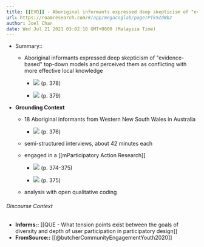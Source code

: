 ```yaml
---
title: [[EVD]] - Aboriginal informants expressed deep skepticism of "evidence-based" top-down models and perceived them as conflicting with more effective local knowledge - [[@butcherCommunityEngagementYouth2020]]
url: https://roamresearch.com/#/app/megacoglab/page/PTk9ZdWbz
author: Joel Chan
date: Wed Jul 21 2021 03:02:18 GMT+0800 (Malaysia Time)
---
```


- Summary::

    - Aboriginal informants expressed deep skepticism of "evidence-based" top-down models and perceived them as conflicting with more effective local knowledge

        - ![](https://firebasestorage.googleapis.com/v0/b/firescript-577a2.appspot.com/o/imgs%2Fapp%2Fmegacoglab%2FaUsEBhudQS.png?alt=media&token=bfdf188c-563f-408e-af96-10a032a4f0a4) (p. 378)

        - ![](https://firebasestorage.googleapis.com/v0/b/firescript-577a2.appspot.com/o/imgs%2Fapp%2Fmegacoglab%2FwVU4MAJ_Uk.png?alt=media&token=06b82510-eaa5-420d-8c2b-7ec329893830) (p. 379)
- **Grounding Context**

    - 18 Aboriginal informants from Western New South Wales in Australia

        - ![](https://firebasestorage.googleapis.com/v0/b/firescript-577a2.appspot.com/o/imgs%2Fapp%2Fmegacoglab%2FYlGeDs-mGn.png?alt=media&token=e43ce6ca-9a86-4fe1-9585-9097f5d86563) (p. 376)

    - semi-structured interviews, about 42 minutes each

    - engaged in a [[mParticipatory Action Research]]

        - ![](https://firebasestorage.googleapis.com/v0/b/firescript-577a2.appspot.com/o/imgs%2Fapp%2Fmegacoglab%2FgOnJd5Mau_.png?alt=media&token=df493ca1-294d-4beb-8a5f-fec2f345be9a) (p. 374-375)

        - ![](https://firebasestorage.googleapis.com/v0/b/firescript-577a2.appspot.com/o/imgs%2Fapp%2Fmegacoglab%2FO_Ij6wqv8d.png?alt=media&token=7cfa2bea-94bf-48c7-88c6-c8f991d03156) (p. 375)

    - analysis with open qualitative coding

###### Discourse Context

- **Informs::** [[QUE - What tension points exist between the goals of diversity and depth of user participation in participatory design]]
- **FromSource::** [[@butcherCommunityEngagementYouth2020]]
